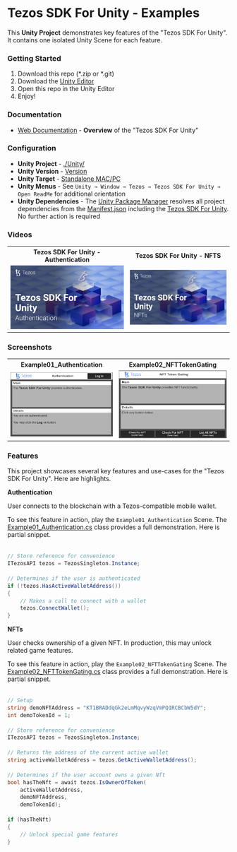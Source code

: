 


# Tezos SDK For Unity - Examples

This **Unity Project** demonstrates key features of the "Tezos SDK For Unity". It contains one isolated Unity Scene for each feature.

### Getting Started
1. Download this repo (*.zip or *.git)
1. Download the [Unity Editor](https://store.unity.com/#plans-individual)
1. Open this repo in the Unity Editor
1. Enjoy!

### Documentation
* <a href="https://opentezos.com/gaming/unity-sdk">Web Documentation</a> - **Overview** of the "Tezos SDK For Unity"


### Configuration
* **Unity Project** - <a href="./Unity/">./Unity/</a>
* **Unity Version** - [Version](./Unity/ProjectSettings/ProjectVersion.txt)
* **Unity Target** - [Standalone MAC/PC](https://support.unity.com/hc/en-us/articles/206336795-What-platforms-are-supported-by-Unity-)
* **Unity Menus** - See `Unity → Window → Tezos → Tezos SDK For Unity → Open ReadMe` for additional orientation
* **Unity Dependencies** - The [Unity Package Manager](https://docs.unity3d.com/Manual/upm-ui.html) resolves all project dependencies from the [Manifest.json](./Unity/Packages/manifest.json) including the <a href="https://github.com/trilitech/tezos-unity-sdk">Tezos SDK For Unity</a>. No further action is required


### Videos

<table>
<tr>
<th>Tezos SDK For Unity - Authentication</th>
<th>Tezos SDK For Unity - NFTS</th>
</tr>
<tr>
<td>
<a href="https://tbd/youtube/link"><img width="500" src="./Unity/Assets/Tezos/TezosSDKExamples/Documentation/Images/YT_Thumbnail_Video_03.png" /></a>
</td>
<td>
<a href="https://tbd/youtube/link"><img width="500" src="./Unity/Assets/Tezos/TezosSDKExamples/Documentation/Images/YT_Thumbnail_Video_04.png" /></a>
</td>
</tr>
</table>


### Screenshots

<table>
<tr>
<th>Example01_Authentication</th>
<th>Example02_NFTTokenGating</th>
</tr>
<tr>
<td>
<a href="./Unity/Assets/Tezos/TezosSDKExamples/Documentation/Images/Example01_Authentication.png"><img width="500" src="./Unity/Assets/Tezos/TezosSDKExamples/Documentation/Images/Example01_Authentication.png" /></a>
</td>
<td>
<a href="./Unity/Assets/Tezos/TezosSDKExamples/Documentation/Images/Example02_NFTTokenGating.png"><img width="500" src="./Unity/Assets/Tezos/TezosSDKExamples/Documentation/Images/Example02_NFTTokenGating.png" /></a>
</td>
</tr>
</table>


### Features

This project showcases several key features and use-cases for the "Tezos SDK For Unity". Here are highlights.

**Authentication**

User connects to the blockchain with a Tezos-compatible mobile wallet.

To see this feature in action, play the `Example01_Authentication` Scene. The <a href="./Unity/Assets/Tezos/TezosSDKExamples/Scripts/Runtime/Tezos/TezosSDKExamples/Scenes/Example01_Authentication.cs">Example01_Authentication.cs</a> class provides a full demonstration. Here is partial snippet.

```csharp

// Store reference for convenience
ITezosAPI tezos = TezosSingleton.Instance;

// Determines if the user is authenticated 
if (!tezos.HasActiveWalletAddress())
{
    // Makes a call to connect with a wallet
    tezos.ConnectWallet();
}
```

**NFTs**

User checks ownership of a given NFT. In production, this may unlock related game features.

To see this feature in action, play the `Example02_NFTTokenGating` Scene. The <a href="./Unity/Assets/Tezos/TezosSDKExamples/Scripts/Runtime/Tezos/TezosSDKExamples/Scenes/Example02_NFTTokenGating.cs">Example02_NFTTokenGating.cs</a> class provides a full demonstration. Here is partial snippet.

```csharp

// Setup
string demoNFTAddress = "KT1BRADdqGk2eLmMqvyWzqVmPQ1RCBCbW5dY";
int demoTokenId = 1;
            
// Store reference for convenience
ITezosAPI tezos = TezosSingleton.Instance;
        
// Returns the address of the current active wallet
string activeWalletAddress = tezos.GetActiveWalletAddress();

// Determines if the user account owns a given Nft
bool hasTheNft = await tezos.IsOwnerOfToken(
    activeWalletAddress, 
    demoNFTAddress, 
    demoTokenId);

if (hasTheNft)
{
    // Unlock special game features
}
```


